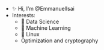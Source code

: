 - ✨ Hi, I’m @EmmanuelIsai
- Interests: 
  - 🌱 Data Science
  - 🌱 Machine Learning
  - 🌱 Linux
  - Optimization and cryptography

<!---
EmmanuelIsai/EmmanuelIsai is a ✨ special ✨ repository because its `README.md` (this file) appears on your GitHub profile.
You can click the Preview link to take a look at your changes.
--->
